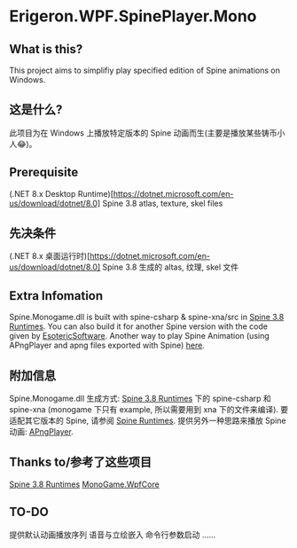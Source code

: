 # Erigeron.WPF.SpinePlayer.Mono

## What is this?
  This project aims to simplifiy play specified edition of Spine animations on Windows.
  
## 这是什么?
  此项目为在 Windows 上播放特定版本的 Spine 动画而生(主要是播放某些铸币小人😂)。
  
## Prerequisite
  (.NET 8.x Desktop Runtime)[https://dotnet.microsoft.com/en-us/download/dotnet/8.0]
  Spine 3.8 atlas, texture, skel files

## 先决条件
  (.NET 8.x 桌面运行时)[https://dotnet.microsoft.com/en-us/download/dotnet/8.0]
  Spine 3.8 生成的 altas, 纹理, skel 文件

## Extra Infomation
  Spine.Monogame.dll is built with spine-csharp & spine-xna/src in [Spine 3.8 Runtimes](https://github.com/EsotericSoftware/spine-runtimes/tree/3.8).
  You can also build it for another Spine version with the code given by [EsotericSoftware](https://github.com/EsotericSoftware/spine-runtimes/).
  Another way to play Spine Animation (using APngPlayer and apng files exported with Spine) [here](https://github.com/super-hiro69/ApngWpfPlayer).

## 附加信息
  Spine.Monogame.dll 生成方式: [Spine 3.8 Runtimes](https://github.com/EsotericSoftware/spine-runtimes/tree/3.8) 下的 spine-csharp 和 spine-xna (monogame 下只有 example, 所以需要用到 xna 下的文件来编译).
  要适配其它版本的 Spine, 请参阅 [Spine Runtimes](https://github.com/EsotericSoftware/spine-runtimes/).
  提供另外一种思路来播放 Spine 动画: [APngPlayer](https://github.com/super-hiro69/ApngWpfPlayer).

## Thanks to/参考了这些项目
  [Spine 3.8 Runtimes](https://github.com/EsotericSoftware/spine-runtimes/tree/3.8)
  [MonoGame.WpfCore](https://github.com/damian-666/MonoGame.WpfCore)

## TO-DO
  提供默认动画播放序列
  语音与立绘嵌入
  命令行参数启动
  ......
